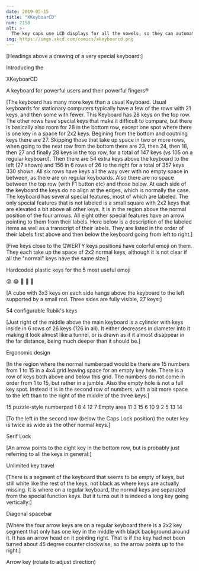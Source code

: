 ```yaml
---
date: 2019-05-15
title: "XKeyboarCD"
num: 2150
alt: >-
  The key caps use LCD displays for all the vowels, so they can automatically adjust over the years to reflect ongoing vowel shifts while allowing you to keep typing phonetically.
img: https://imgs.xkcd.com/comics/xkeyboarcd.png
---
```

[Headings above a drawing of a very special keyboard:]

Introducing the

XKeyboarCD

A keyboard for powerful users and their powerful fingers®

[The keyboard has many more keys than a usual Keyboard. Usual keyboards for stationary computers typically have a few of the rows with 21 keys, and then some with fewer. This Keyboard has 28 keys on the top row. The other rows have special keys that make it difficult to compare, but there is basically also room for 28 in the bottom row, except one spot where there is one key in a space for 2x2 keys. Begining from the bottom and coutning keys there are 27. Skipping those that take up space in two or more rows, when going to the next row from the bottom there are 23, then 24, then 18, then 27 and finally 28 keys in the top row, for a total of 147 keys (vs 105 on a regular keyboard). Then there are 54 extra keys above the keyboard to the left (27 shown) and 156 in 6 rows of 26 to the right for a total of 357 keys 330 shown. All six rows have keys all the way over with no empty space in between, as there are on regular keyboards. Also there are no space between the top row (with F1 button etc) and those below. At each side of the keyboard the keys do no align at the edges, which is normally the case. The keyboard has several special features, most of which are labeled. The only special features that is not labeled is a small square with 2x2 keys that are elevated a bit above all other keys. It is in the region above the normal position of the four arrows. All eight other special features have an arrow pointing to them from their labels. Here below is a description of the labeled items as well as a transcript of their labels. They are listed in the order of their labels first above and then below the keyboard going from left to right.]

[Five keys close to the QWERTY keys positions have colorful emoji on them. They each take up the space of 2x2 normal keys, although it is not clear if all the "normal" keys have the same size:]

Hardcoded plastic keys for the 5 most useful emoji

😰 😂 🐙 🏇 🚡

[A cube with 3x3 keys on each side hangs above the keyboard to the left supported by a small rod. Three sides are fully visible, 27 keys:]

54 configurable Rubik's keys

[Just right of the middle above the main keyboard is a cylinder with keys inside in 6 rows of 26 keys (126 in all). It either decreases in diameter into it making it look almost like a tunnel, or is drawn as if it almost disappear in the far distance, being much deeper than it should be.]

Ergonomic design

[In the region where the normal numberpad would be there are 15 numbers from 1 to 15 in a 4x4 grid leaving space for an empty key hole. There is a row of keys both above and below this grid. The numbers do not come in order from 1 to 15, but rather in a jumble. Also the empty hole is not a full key spot. Instead it is in the second row of numbers, with a bit more space to the left than to the right of the middle of the three keys.]



15 puzzle-style numberpad 1 8 4 12 7 Empty area 11 3 15 6 10 9 2 5 13 14

[To the left in the second row (below the Caps Lock position) the outer key is twice as wide as the other normal keys.]

Serif Lock

[An arrow points to the eight key in the bottom row, but is probably just referring to all the keys in general:]

Unlimited key travel

[There is a segment of the keyboard that seems to be empty of keys, but still white like the rest of the keys, not black as where keys are actually missing. It is where on a regular keyboard, the normal keys are separated from the special function keys. But it turns out it is indeed a long key going vertically:]

Diagonal spacebar

[Where the four arrow keys are on a regular keyboard there is a 2x2 key segment that only has one key in the middle with black background around it. It has an arrow head on it pointing right. That is if the key had not been turned about 45 degree counter clockwise, so the arrow points up to the right.]

Arrow key (rotate to adjust direction)